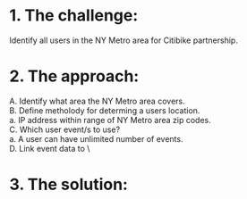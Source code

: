 # 1. The challenge: 
Identify all users in the NY Metro area for Citibike partnership.
# 2. The approach:
  A. Identify what area the NY Metro area covers.\
  B. Define metholody for determing a users location.\
    a. IP address within range of NY Metro area zip codes.\
  C. Which user event/s to use?\
    a. A user can have unlimited number of events.\
  D. Link event data to \
# 3. The solution:
